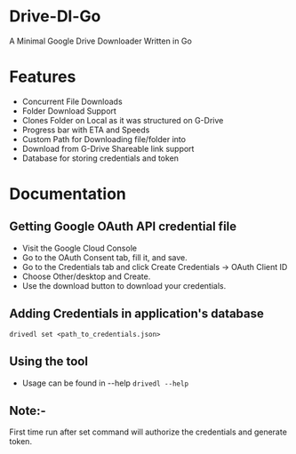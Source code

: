 # Drive-Dl-Go
A Minimal Google Drive Downloader Written in Go

# Features
- Concurrent File Downloads
- Folder Download Support
- Clones Folder on Local as it was structured on G-Drive
- Progress bar with ETA and Speeds
- Custom Path for Downloading file/folder into
- Download from G-Drive Shareable link support 
- Database for storing credentials and token

# Documentation

## Getting Google OAuth API credential file

- Visit the Google Cloud Console
- Go to the OAuth Consent tab, fill it, and save.
- Go to the Credentials tab and click Create Credentials -> OAuth Client ID
- Choose Other/desktop and Create.
- Use the download button to download your credentials.

## Adding Credentials in application's database

`
drivedl set <path_to_credentials.json>
`

## Using the tool

- Usage can be found in --help
`
drivedl --help
`

## Note:-
First time run after set command will authorize the credentials and generate token. 

